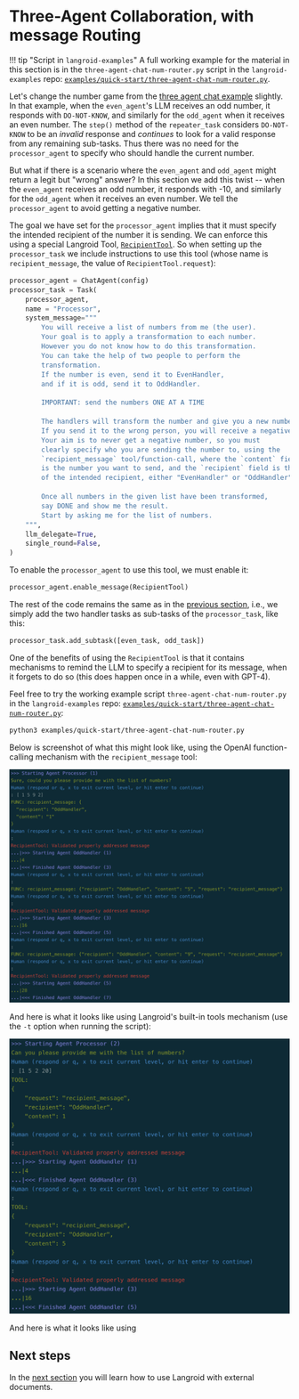 # Three-Agent Collaboration, with message Routing

!!! tip "Script in `langroid-examples`"
        A full working example for the material in this section is
        in the `three-agent-chat-num-router.py` script in the `langroid-examples` repo:
        [`examples/quick-start/three-agent-chat-num-router.py`](https://github.com/langroid/langroid-examples/tree/main/examples/quick-start/three-agent-chat-num-router.py).

Let's change the number game from the [three agent chat example](three-agent-chat-num.md) slightly.
In that example, when the `even_agent`'s LLM receives an odd number,
it responds with `DO-NOT-KNOW`, and similarly for the `odd_agent` when it
receives an even number. The `step()` method of the `repeater_task`
considers `DO-NOT-KNOW` to be an _invalid_ response and _continues_ to 
look for a valid response from any remaining sub-tasks.
Thus there was no need for the `processor_agent` to specify who should handle
the current number.

But what if there is a scenario where the `even_agent` and `odd_agent`
might return a legit but "wrong" answer?
In this section we add this twist -- when
the `even_agent` receives an odd number, it responds with -10, and similarly
for the `odd_agent` when it receives an even number.
We tell the `processor_agent` to avoid getting a negative number.

The goal we have set for the `processor_agent` implies that it 
must specify the intended recipient of 
the number it is sending. 
We can enforce this using a special Langroid Tool, 
[`RecipientTool`](langroid.agent.tools.recipient_tool.RecipientTool).
So when setting up the
`processor_task` we include instructions to use this tool
(whose name is `recipient_message`, the value of `RecipientTool.request`):

```py
processor_agent = ChatAgent(config)
processor_task = Task(
    processor_agent,
    name = "Processor",
    system_message="""
        You will receive a list of numbers from me (the user).
        Your goal is to apply a transformation to each number.
        However you do not know how to do this transformation.
        You can take the help of two people to perform the 
        transformation.
        If the number is even, send it to EvenHandler,
        and if it is odd, send it to OddHandler.
        
        IMPORTANT: send the numbers ONE AT A TIME
        
        The handlers will transform the number and give you a new number.        
        If you send it to the wrong person, you will receive a negative value.
        Your aim is to never get a negative number, so you must 
        clearly specify who you are sending the number to, using the
        `recipient_message` tool/function-call, where the `content` field
        is the number you want to send, and the `recipient` field is the name
        of the intended recipient, either "EvenHandler" or "OddHandler".        
        
        Once all numbers in the given list have been transformed, 
        say DONE and show me the result. 
        Start by asking me for the list of numbers.
    """,
    llm_delegate=True,
    single_round=False,
)
```

To enable the `processor_agent` to use this tool, we must enable it:
```py
processor_agent.enable_message(RecipientTool)
```

The rest of the code remains the same as in the [previous section](three-agent-chat-num.md),
i.e., we simply add the two handler tasks
as sub-tasks of the `processor_task`, like this:
```python
processor_task.add_subtask([even_task, odd_task])
```

One of the benefits of using the `RecipientTool` is that it contains 
mechanisms to remind the LLM to specify a recipient for its message,
when it forgets to do so (this does happen once in a while, even with GPT-4).


Feel free to try the working example script
`three-agent-chat-num-router.py` in the 
`langroid-examples` repo:
[`examples/quick-start/three-agent-chat-num-router.py`](https://github.com/langroid/langroid-examples/tree/main/examples/quick-start/three-agent-chat-num-router.py):

```bash
python3 examples/quick-start/three-agent-chat-num-router.py
```

Below is screenshot of what this might look like, using the OpenAI function-calling 
mechanism with the `recipient_message` tool:

![three-agent-router-func.png](three-agent-router-func.png)

And here is what it looks like using Langroid's built-in tools mechanism (use the `-t` option when running the script):

![three-agent-router.png](three-agent-router.png)

And here is what it looks like using 
## Next steps

In the [next section](chat-agent-docs.md) you will learn
how to use Langroid with external documents.

